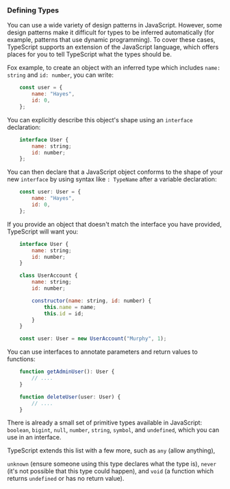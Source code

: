 ### Defining Types
You can use a wide variety of design patterns in JavaScript. However, some design patterns make it difficult for types to be inferred automatically (for example, patterns that use dynamic programming). To cover these cases, TypeScript supports an extension of the JavaScript language, which offers places for you to tell TypeScript what the types should be.


Fox example, to create an object with an inferred type which includes `name: string` and `id: number`, you can write:

```js
    const user = {
        name: "Hayes",
        id: 0,
    };
```

You can explicitly describe this object's shape using an `interface` declaration:

```js
    interface User {
        name: string;
        id: number;
    };
```

You can then declare that a JavaScript object conforms to the shape of your new `interface` by using syntax like `: TypeName` after a variable declaration:

```js
    const user: User = {
        name: "Hayes",
        id: 0,
    };
```

If you provide an object that doesn't match the interface you have provided, TypeScript will want you:

```js
    interface User {
        name: string;
        id: number;
    }

    class UserAccount {
        name: string;
        id: number;

        constructor(name: string, id: number) {
            this.name = name;
            this.id = id;
        }
    }

    const user: User = new UserAccount("Murphy", 1);
```


You can use interfaces to annotate parameters and return values to functions:

```js
    function getAdminUser(): User {
        // ....
    }

    function deleteUser(user: User) {
        // ....
    }
```

There is already a small set of primitive types available in JavaScript:
`boolean`, `bigint`, `null`, `number`, `string`, `symbol`, and `undefined`, which you can use in an interface. 

TypeScript extends this list with a few more, such as `any` (allow anything), 

`unknown` (ensure someone using this type declares what the type is),
`never` (it's not possible that this type could happen), and
`void` (a function which returns `undefined` or has no return value).

